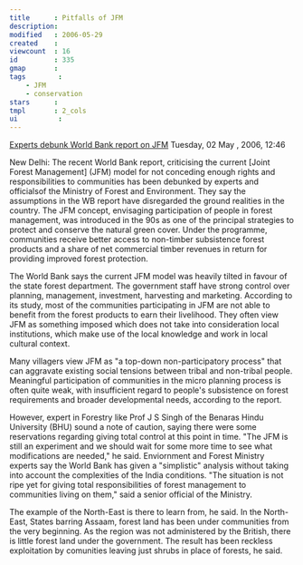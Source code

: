 ```yaml
---
title      : Pitfalls of JFM
description: 
modified   : 2006-05-29
created    : 
viewcount  : 16
id         : 335
gmap       : 
tags        :
    - JFM
    - conservation
stars      : 
tmpl       : 2_cols
ui			: 
---
```


[Experts debunk World Bank report on JFM](http://sify.com/finance/fullstory.php?id=14195726)
Tuesday, 02 May , 2006, 12:46 

New Delhi: The recent World Bank report, criticising the current [Joint Forest Management] (JFM) model for not conceding enough rights and responsibilities to communities has been debunked by experts and officialsof the Ministry of Forest and Environment.
They say the assumptions in the WB report have disregarded the ground realities in the country. The JFM concept, envisaging participation of people in forest management, was introduced in the 90s as one of the principal strategies to protect and conserve the natural green cover. Under the programme, communities receive better access to non-timber subsistence forest products and a share of net commercial timber revenues in return for providing improved forest protection. 

The World Bank says the current JFM model was heavily tilted in favour of the state forest department. The government staff have strong control over planning, management, investment, harvesting and marketing. According to its study, most of the communities participating in JFM are not able to benefit from the forest products to earn their livelihood. They often view JFM as something imposed which does not take into consideration local institutions, which make use of the local knowledge and work in local cultural context. 

Many villagers view JFM as "a top-down non-participatory process" that can aggravate existing social tensions between tribal and non-tribal people. Meaningful participation of communities in the micro planning process is often quite weak, with insufficient regard to people's subsistence on forest requirements and broader developmental needs, according to the report. 

However, expert in Forestry like Prof J S Singh of the Benaras Hindu University (BHU) sound a note of caution, saying there were some reservations regarding giving total control at this point in time. "The JFM is still an experiment and we should wait for some more time to see what modifications are needed," he said. 
Enviornment and Forest Ministry experts say the World Bank has given a "simplistic" analysis without taking into account the complexities of the India conditions. "The situation is not ripe yet for giving total responsibilities of forest management to communities living on them," said a senior official of the Ministry. 

The example of the North-East is there to learn from, he said. In the North-East, States barring Assaam, forest land has been under communities from the very beginning. As the region was not administered by the British, there is little forest land under the government. The result has been reckless exploitation by comunities leaving just shrubs in place of forests, he said. 

